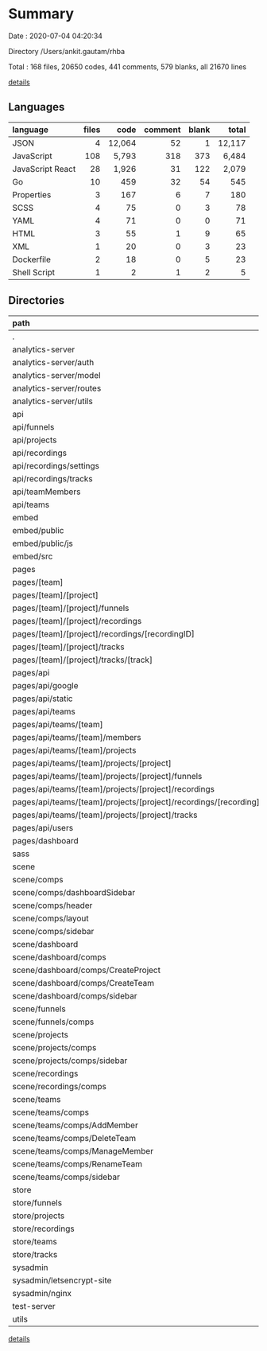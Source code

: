 # Summary

Date : 2020-07-04 04:20:34

Directory /Users/ankit.gautam/rhba

Total : 168 files,  20650 codes, 441 comments, 579 blanks, all 21670 lines

[details](details.md)

## Languages
| language | files | code | comment | blank | total |
| :--- | ---: | ---: | ---: | ---: | ---: |
| JSON | 4 | 12,064 | 52 | 1 | 12,117 |
| JavaScript | 108 | 5,793 | 318 | 373 | 6,484 |
| JavaScript React | 28 | 1,926 | 31 | 122 | 2,079 |
| Go | 10 | 459 | 32 | 54 | 545 |
| Properties | 3 | 167 | 6 | 7 | 180 |
| SCSS | 4 | 75 | 0 | 3 | 78 |
| YAML | 4 | 71 | 0 | 0 | 71 |
| HTML | 3 | 55 | 1 | 9 | 65 |
| XML | 1 | 20 | 0 | 3 | 23 |
| Dockerfile | 2 | 18 | 0 | 5 | 23 |
| Shell Script | 1 | 2 | 1 | 2 | 5 |

## Directories
| path | files | code | comment | blank | total |
| :--- | ---: | ---: | ---: | ---: | ---: |
| . | 168 | 20,650 | 441 | 579 | 21,670 |
| analytics-server | 12 | 492 | 32 | 60 | 584 |
| analytics-server/auth | 1 | 189 | 25 | 15 | 229 |
| analytics-server/model | 3 | 18 | 3 | 7 | 28 |
| analytics-server/routes | 1 | 36 | 1 | 7 | 44 |
| analytics-server/utils | 4 | 197 | 2 | 16 | 215 |
| api | 22 | 1,025 | 0 | 43 | 1,068 |
| api/funnels | 3 | 158 | 0 | 9 | 167 |
| api/projects | 5 | 201 | 0 | 10 | 211 |
| api/recordings | 5 | 313 | 0 | 12 | 325 |
| api/recordings/settings | 2 | 142 | 0 | 5 | 147 |
| api/recordings/tracks | 2 | 99 | 0 | 4 | 103 |
| api/teamMembers | 4 | 183 | 0 | 6 | 189 |
| api/teams | 5 | 170 | 0 | 6 | 176 |
| embed | 9 | 3,217 | 289 | 125 | 3,631 |
| embed/public | 3 | 3,086 | 286 | 115 | 3,487 |
| embed/public/js | 3 | 3,086 | 286 | 115 | 3,487 |
| embed/src | 3 | 58 | 3 | 6 | 67 |
| pages | 36 | 511 | 12 | 91 | 614 |
| pages/[team] | 10 | 20 | 0 | 20 | 40 |
| pages/[team]/[project] | 7 | 14 | 0 | 14 | 28 |
| pages/[team]/[project]/funnels | 2 | 4 | 0 | 4 | 8 |
| pages/[team]/[project]/recordings | 3 | 6 | 0 | 6 | 12 |
| pages/[team]/[project]/recordings/[recordingID] | 1 | 2 | 0 | 2 | 4 |
| pages/[team]/[project]/tracks | 1 | 2 | 0 | 2 | 4 |
| pages/[team]/[project]/tracks/[track] | 1 | 2 | 0 | 2 | 4 |
| pages/api | 19 | 437 | 11 | 57 | 505 |
| pages/api/google | 2 | 105 | 8 | 15 | 128 |
| pages/api/static | 1 | 92 | 1 | 4 | 97 |
| pages/api/teams | 12 | 150 | 0 | 28 | 178 |
| pages/api/teams/[team] | 11 | 140 | 0 | 27 | 167 |
| pages/api/teams/[team]/members | 2 | 26 | 0 | 5 | 31 |
| pages/api/teams/[team]/projects | 8 | 98 | 0 | 20 | 118 |
| pages/api/teams/[team]/projects/[project] | 7 | 85 | 0 | 18 | 103 |
| pages/api/teams/[team]/projects/[project]/funnels | 2 | 26 | 0 | 4 | 30 |
| pages/api/teams/[team]/projects/[project]/recordings | 3 | 33 | 0 | 9 | 42 |
| pages/api/teams/[team]/projects/[project]/recordings/[recording] | 1 | 10 | 0 | 3 | 13 |
| pages/api/teams/[team]/projects/[project]/tracks | 1 | 10 | 0 | 3 | 13 |
| pages/api/users | 3 | 69 | 1 | 6 | 76 |
| pages/dashboard | 3 | 6 | 0 | 6 | 12 |
| sass | 2 | 10 | 0 | 0 | 10 |
| scene | 36 | 2,231 | 31 | 143 | 2,405 |
| scene/comps | 6 | 172 | 0 | 18 | 190 |
| scene/comps/dashboardSidebar | 1 | 23 | 0 | 3 | 26 |
| scene/comps/header | 2 | 74 | 0 | 5 | 79 |
| scene/comps/layout | 1 | 15 | 0 | 4 | 19 |
| scene/comps/sidebar | 2 | 60 | 0 | 6 | 66 |
| scene/dashboard | 6 | 426 | 3 | 24 | 453 |
| scene/dashboard/comps | 3 | 163 | 0 | 8 | 171 |
| scene/dashboard/comps/CreateProject | 1 | 85 | 0 | 3 | 88 |
| scene/dashboard/comps/CreateTeam | 1 | 54 | 0 | 2 | 56 |
| scene/dashboard/comps/sidebar | 1 | 24 | 0 | 3 | 27 |
| scene/funnels | 5 | 338 | 8 | 18 | 364 |
| scene/funnels/comps | 3 | 172 | 6 | 5 | 183 |
| scene/projects | 2 | 99 | 0 | 10 | 109 |
| scene/projects/comps | 1 | 34 | 0 | 4 | 38 |
| scene/projects/comps/sidebar | 1 | 34 | 0 | 4 | 38 |
| scene/recordings | 9 | 672 | 18 | 41 | 731 |
| scene/recordings/comps | 5 | 308 | 14 | 8 | 330 |
| scene/teams | 8 | 524 | 2 | 32 | 558 |
| scene/teams/comps | 5 | 252 | 0 | 14 | 266 |
| scene/teams/comps/AddMember | 1 | 68 | 0 | 3 | 71 |
| scene/teams/comps/DeleteTeam | 1 | 51 | 0 | 4 | 55 |
| scene/teams/comps/ManageMember | 1 | 49 | 0 | 2 | 51 |
| scene/teams/comps/RenameTeam | 1 | 55 | 0 | 2 | 57 |
| scene/teams/comps/sidebar | 1 | 29 | 0 | 3 | 32 |
| store | 25 | 559 | 4 | 58 | 621 |
| store/funnels | 5 | 79 | 1 | 11 | 91 |
| store/projects | 5 | 80 | 1 | 11 | 92 |
| store/recordings | 5 | 87 | 1 | 11 | 99 |
| store/teams | 5 | 252 | 0 | 14 | 266 |
| store/tracks | 5 | 61 | 1 | 11 | 73 |
| sysadmin | 4 | 181 | 6 | 7 | 194 |
| sysadmin/letsencrypt-site | 1 | 14 | 0 | 0 | 14 |
| sysadmin/nginx | 3 | 167 | 6 | 7 | 180 |
| test-server | 2 | 41 | 1 | 9 | 51 |
| utils | 7 | 170 | 12 | 32 | 214 |

[details](details.md)